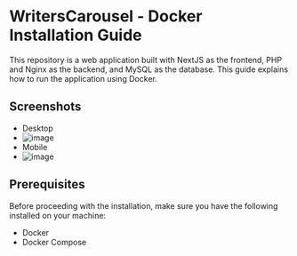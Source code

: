 # WritersCarousel - Docker Installation Guide
This repository is a web application built with NextJS as the frontend, PHP and Nginx as the backend, and MySQL as the database. This guide explains how to run the application using Docker.

## Screenshots
- Desktop
- ![image](https://user-images.githubusercontent.com/93376408/228211017-3afc17d9-4b6f-49da-872a-df0bd557ebb7.png)
- Mobile
- ![image](https://user-images.githubusercontent.com/93376408/228212084-b5a6bca1-ad68-450d-8dd9-f7d3428c9014.png)


## Prerequisites
Before proceeding with the installation, make sure you have the following installed on your machine:

- Docker
- Docker Compose
